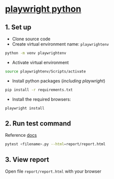 # [playwright python](https://playwright.dev/python/)

## 1. Set up

- Clone source code
- Create virtual environment name: `playwrightenv`

```BASH
python -m venv playwrightenv
```

- Activate virtual environment

```BASH
source playwrightenv/Scripts/activate
```

- Install python packages (_including playwright_)

```BASH
pip install -r requirements.txt
```

- Install the required browsers:

```BASH
playwright install
```

## 2. Run test command

Reference [docs](https://playwright.dev/python/docs/test-runners)

```BASH
pytest <filename>.py --html=report/report.html
```

## 3. View report

Open file `report/report.html` with your browser
